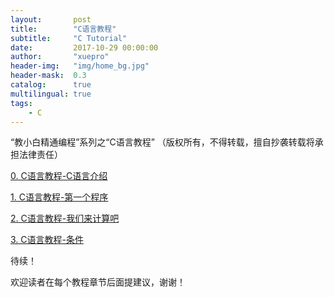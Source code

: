 ```yaml
---
layout:       post
title:        "C语言教程"
subtitle:     "C Tutorial"
date:         2017-10-29 00:00:00
author:       "xuepro"
header-img:   "img/home_bg.jpg"
header-mask:  0.3
catalog:      true
multilingual: true
tags:
    - C
---
```

“教小白精通编程”系列之“C语言教程” （版权所有，不得转载，擅自抄袭转载将承担法律责任）

[0. C语言教程-C语言介绍](https://xuepro.xcguan.net/2017/10/30/0.-C%E8%AF%AD%E8%A8%80%E6%95%99%E7%A8%8B-C%E8%AF%AD%E8%A8%80%E4%BB%8B%E7%BB%8D/)

[1. C语言教程-第一个程序](https://xuepro.xcguan.net/2017/10/30/1.-C%E8%AF%AD%E8%A8%80%E6%95%99%E7%A8%8B-%E7%AC%AC%E4%B8%80%E4%B8%AA%E7%A8%8B%E5%BA%8F/)

[2. C语言教程-我们来计算吧](https://xuepro.xcguan.net/2017/10/30/2.C%E8%AF%AD%E8%A8%80%E6%95%99%E7%A8%8B-%E6%88%91%E4%BB%AC%E6%9D%A5%E8%AE%A1%E7%AE%97%E5%90%A7/)

[3. C语言教程-条件](https://xuepro.xcguan.net/2017/10/30/3.-%E6%9D%A1%E4%BB%B6/)

待续！

欢迎读者在每个教程章节后面提建议，谢谢！
